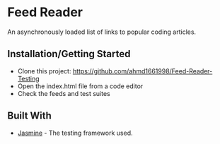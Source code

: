 # Feed Reader

An asynchronously loaded list of links to popular coding articles.

## Installation/Getting Started

* Clone this project: https://github.com/ahmd1661998/Feed-Reader-Testing
* Open the index.html file from a code editor
* Check the feeds and test suites

## Built With

* [Jasmine](https://jasmine.github.io/) - The testing framework used.